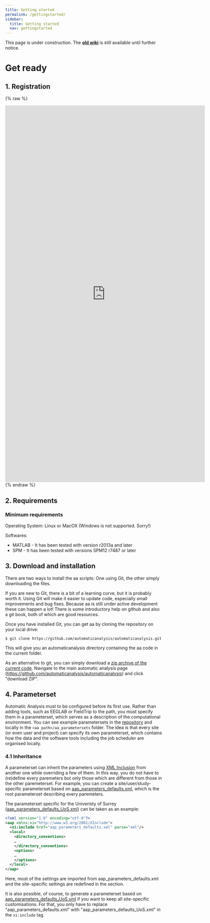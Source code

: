 ```yaml
---
title: Getting started
permalink: /gettingstarted/
sidebar:
  title: Getting started
  nav: gettingstarted
---
```

This page is under construction. The [**old wiki**](https://github.com/automaticanalysis/automaticanalysis/wiki) is still available until further notice.

# Get ready #

## 1. Registration ##

{% raw %}
<iframe src="https://docs.google.com/forms/d/e/1FAIpQLScubzIQsKp472C2RsnKTZx76rTv0Y51_gAd63FUhfhWnDMczg/viewform?embedded=true" width="640" height="1206" frameborder="0" marginheight="0" marginwidth="0">Loading…</iframe>
{% endraw %}

## 2. Requirements ##

### Minimum requirements ###
Operating System: Linux or MacOX (Windows is not supported. Sorry!)

Softwares:
  - MATLAB - It has been tested with version r2013a and later
  - SPM - It has been tested with versions SPM12 r7487 or later

## 3. Download and installation ##

There are two ways to install the aa scripts: One using Git, the other simply downloading the files.

If you are new to Git, there is a bit of a learning curve, but it is probably worth it. Using Git will make it easier to update code, especially small improvements and bug fixes. Because aa is still under active development these can happen a lot! There is some introductory help on github and also a git book, both of which are good resources.

Once you have installed Git, you can get aa by cloning the repository on your local drive:

`$ git clone https://github.com/automaticanalysis/automaticanalysis.git`

This will give you an automaticanalysis directory containing the aa code in the current folder.

As an alternative to git, you can simply download a [zip archive of the current code](https://github.com/automaticanalysis/automaticanalysis/archive/master.zip). Navigate to the main automatic analysis page (https://github.com/automaticanalysis/automaticanalysis) and click "download ZIP".

## 4. Parameterset ##

Automatic Analysis must to be configured before its first use. Rather than adding tools, such as EEGLAB or FieldTrip to the path, you must specify them in a parameterset, which serves as a description of the computational environment. You can see example parametersets in the [repository](https://github.com/automaticanalysis/automaticanalysis/blob/master/aa_parametersets) and locally in the `<aa path>/aa_parametersets` folder. The idea is that every site (or even user and project) can specify its own parameterset, which contains how the data and the software tools including the job scheduler are organised locally.

### 4.1 Inheritance ###

A parameterset can inherit the parameters using [XML Inclusion](http://www.w3.org/TR/xinclude) from another one while overriding a few of them. In this way, you do not have to (re)define every paremeters but only those which are different from those in the other paremeterset. For example, you can create a site/user/study-specific parameterset based on [aap_parameters_defaults.xml](https://github.com/automaticanalysis/automaticanalysis/blob/master/aa_parametersets/aap_parameters_defaults.xml), which is the root parameterset describing every paremeters.

The parameterset specific for the Univeristy of Surrey ([aap_parameters_defaults_UoS.xml](https://github.com/automaticanalysis/automaticanalysis/blob/master/aa_parametersets/aap_parameters_defaults_UoS.xml)) can be taken as an example:
```xml
<?xml version="1.0" encoding="utf-8"?>
<aap xmlns:xi="http://www.w3.org/2001/XInclude">
  <xi:include href="aap_parameters_defaults.xml" parse="xml"/>
  <local>
    <directory_conventions>
    …
    </directory_conventions>
    <options>
    …
    </options>
  </local>
</aap>
```  

Here, most of the settings are imported from aap_parameters_defaults.xml and the site-specific settings are redefined in the <local/> section.

It is also possible, of course, to generate a parameterset based on [aap_parameters_defaults_UoS.xml](https://github.com/automaticanalysis/automaticanalysis/blob/master/aa_parametersets/aap_parameters_defaults_UoS.xml) if you want to keep all site-specific customisations. For that, you only have to replace "aap_parameters_defaults.xml" with "aap_parameters_defaults_UoS.xml" in the `xi:include` tag. 
